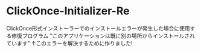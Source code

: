 # ClickOnce-Initializer-Re
ClickOnce形式インストーラーでのインストールエラーが発生した場合に使用する修復プログラム "このアプリケーションは既に別の場所からインストールされています" ↑このエラーを解決するために作りました!
